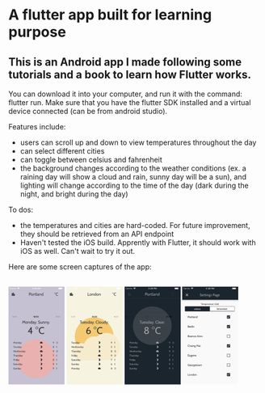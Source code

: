 # A flutter app built for learning purpose
## This is an Android app I made following some tutorials and a book to learn how Flutter works.

You can download it into your computer, and run it with the command: flutter run. Make sure that you have the flutter SDK installed and a virtual device connected (can be from android studio).

Features include:
- users can scroll up and down to view temperatures throughout the day
- can select different cities
- can toggle between celsius and fahrenheit
- the background changes according to the weather conditions (ex. a raining day will show a cloud and rain, sunny day will be a sun), and lighting will change according to the time of the day (dark during the night, and bright during the day)

To dos:
- the temperatures and cities are hard-coded. For future improvement, they should be retrieved from an API endpoint
- Haven't tested the iOS build. Apprently with Flutter, it should work with iOS as well. Can't wait to try it out.

Here are some screen captures of the app:
<br /><br />
<p float="left">
  <img src="demo1.png" width="22%">
  <img src="demo2.png" width="22%">
  <img src="demo3.png" width="22%">
  <img src="demo4.png" width="22%">
</p>

